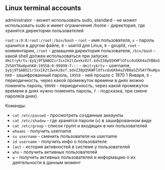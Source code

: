 ## Linux terminal accounts

administrator - может использовать sudo,
standard - не может использовать sudo и имеет ограничения
/home - директория, где хранятся директории пользователей

`root:x:0:0:root:/root:/bin/bash` - `root` - имя пользователя, `x` - пароль хранится в другом файле, `0` - userId для Linux, `0` - goupId, `root` - комментарии, `/root` - домашняя директория пользователя, `/bin/bash` - какой shell должен использоваться при запуске.
`dmitrykrtv:$y$j9T$ABO2ir3sxIk2tZwxkz8zf.$dvZ38pQSKWFlOfscduGK64a2VB8aSZV5AYTKwHpohK0:19558:0:99999:7:::` - `dmitrykrtv` - username, `$y$j9T$ABO2ir3sxIk2tZwxkz8zf.$dvZ38pQSKWFlOfscduGK64a2VB8aSZV5AYTKwHpohK0` - зашифрованный пароль, `19558` - ней прошло с 1970 1 Января, `0` - периодичность, через какой промежуток времени в днях можно поменять пароль, `99999` - периодичность, через какой промежуток времени в днях нужно поменять пароль, `7` - подсказка, при смене пароля(в днях)

Команды:
- `cat /etc/passwd` - просмотреть созданные аккаунты
- `cat /etc/shadow` - где хранятся пароли (`x`) в зашифрованном виде
- `cat /etc/group` - список групп и входящих в них пользователей
- `whoami` - получить username
- `su username` - сменить пользователя на username
- `id username` - получить инфо о пользователе
- `last` - история активностей в системе у пользователей
- `who` - получить активных пользователей
- `w` - получить активных пользователей и информацию о их деятельности в данным момент
